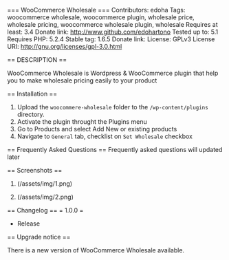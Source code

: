 === WooCommerce Wholesale ===
Contributors: edoha
Tags: woocommerce wholesale, woocommerce plugin, wholesale price, wholesale pricing, woocommerce wholesale plugin, wholesale
Requires at least: 3.4
Donate link: http://www.github.com/edohartono
Tested up to: 5.1
Requires PHP: 5.2.4
Stable tag: 1.6.5
Donate link:
License: GPLv3
License URI: http://gnu.org/licenses/gpl-3.0.html

== DESCRIPTION ==

WooCommerce Wholesale is Wordpress & WooCommerce plugin that help you to make wholesale pricing easily to your product

== Installation ==
1. Upload the `woocommere-wholesale` folder to the `/wp-content/plugins` directory.
1. Activate the plugin throught the Plugins menu
1. Go to Products and select Add New or existing products
1. Navigate to `General` tab, checklist on `Set Wholesale` checkbox

== Frequently Asked Questions ==
Frequently asked questions will updated later

== Screenshots ==
1. (/assets/img/1.png)

2. (/assets/img/2.png)

== Changelog ==
= 1.0.0 =
* Release

== Upgrade notice ==

There is a new version of WooCommerce Wholesale available.
